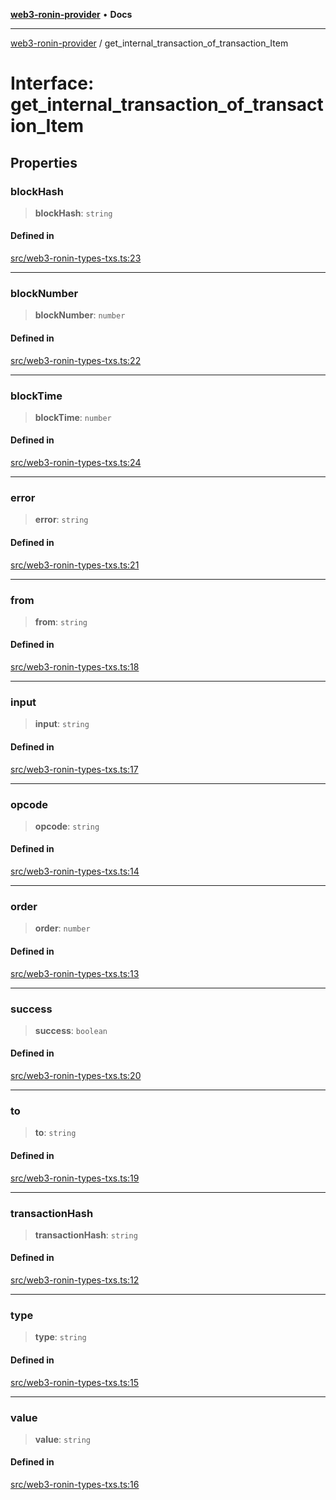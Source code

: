 [**web3-ronin-provider**](../README.md) • **Docs**

***

[web3-ronin-provider](../globals.md) / get\_internal\_transaction\_of\_transaction\_Item

# Interface: get\_internal\_transaction\_of\_transaction\_Item

## Properties

### blockHash

> **blockHash**: `string`

#### Defined in

[src/web3-ronin-types-txs.ts:23](https://github.com/chuacw/web3-ronin-provider/blob/56fda69eb1bad2d2fd8f29422ffb14cf65ae3973/src/web3-ronin-types-txs.ts#L23)

***

### blockNumber

> **blockNumber**: `number`

#### Defined in

[src/web3-ronin-types-txs.ts:22](https://github.com/chuacw/web3-ronin-provider/blob/56fda69eb1bad2d2fd8f29422ffb14cf65ae3973/src/web3-ronin-types-txs.ts#L22)

***

### blockTime

> **blockTime**: `number`

#### Defined in

[src/web3-ronin-types-txs.ts:24](https://github.com/chuacw/web3-ronin-provider/blob/56fda69eb1bad2d2fd8f29422ffb14cf65ae3973/src/web3-ronin-types-txs.ts#L24)

***

### error

> **error**: `string`

#### Defined in

[src/web3-ronin-types-txs.ts:21](https://github.com/chuacw/web3-ronin-provider/blob/56fda69eb1bad2d2fd8f29422ffb14cf65ae3973/src/web3-ronin-types-txs.ts#L21)

***

### from

> **from**: `string`

#### Defined in

[src/web3-ronin-types-txs.ts:18](https://github.com/chuacw/web3-ronin-provider/blob/56fda69eb1bad2d2fd8f29422ffb14cf65ae3973/src/web3-ronin-types-txs.ts#L18)

***

### input

> **input**: `string`

#### Defined in

[src/web3-ronin-types-txs.ts:17](https://github.com/chuacw/web3-ronin-provider/blob/56fda69eb1bad2d2fd8f29422ffb14cf65ae3973/src/web3-ronin-types-txs.ts#L17)

***

### opcode

> **opcode**: `string`

#### Defined in

[src/web3-ronin-types-txs.ts:14](https://github.com/chuacw/web3-ronin-provider/blob/56fda69eb1bad2d2fd8f29422ffb14cf65ae3973/src/web3-ronin-types-txs.ts#L14)

***

### order

> **order**: `number`

#### Defined in

[src/web3-ronin-types-txs.ts:13](https://github.com/chuacw/web3-ronin-provider/blob/56fda69eb1bad2d2fd8f29422ffb14cf65ae3973/src/web3-ronin-types-txs.ts#L13)

***

### success

> **success**: `boolean`

#### Defined in

[src/web3-ronin-types-txs.ts:20](https://github.com/chuacw/web3-ronin-provider/blob/56fda69eb1bad2d2fd8f29422ffb14cf65ae3973/src/web3-ronin-types-txs.ts#L20)

***

### to

> **to**: `string`

#### Defined in

[src/web3-ronin-types-txs.ts:19](https://github.com/chuacw/web3-ronin-provider/blob/56fda69eb1bad2d2fd8f29422ffb14cf65ae3973/src/web3-ronin-types-txs.ts#L19)

***

### transactionHash

> **transactionHash**: `string`

#### Defined in

[src/web3-ronin-types-txs.ts:12](https://github.com/chuacw/web3-ronin-provider/blob/56fda69eb1bad2d2fd8f29422ffb14cf65ae3973/src/web3-ronin-types-txs.ts#L12)

***

### type

> **type**: `string`

#### Defined in

[src/web3-ronin-types-txs.ts:15](https://github.com/chuacw/web3-ronin-provider/blob/56fda69eb1bad2d2fd8f29422ffb14cf65ae3973/src/web3-ronin-types-txs.ts#L15)

***

### value

> **value**: `string`

#### Defined in

[src/web3-ronin-types-txs.ts:16](https://github.com/chuacw/web3-ronin-provider/blob/56fda69eb1bad2d2fd8f29422ffb14cf65ae3973/src/web3-ronin-types-txs.ts#L16)
